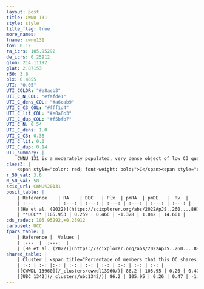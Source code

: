 ```yaml
---
layout: post
title: CWNU 131
style: style
title_flag: true
more_names: 
fname: cwnu131
fov: 0.12
ra_icrs: 105.95292
de_icrs: 0.25912
glon: 214.11192
glat: 2.87153
r50: 3.6
plx: 0.4655
UTI: "0.05"
UTI_COLOR: "#e8aeb3"
UTI_C_N_COL: "#fafde1"
UTI_C_dens_COL: "#a6cab9"
UTI_C_C3_COL: "#fff1d4"
UTI_C_lit_COL: "#e0a6b3"
UTI_C_dup_COL: "#f5bfb7"
UTI_C_N: 0.54
UTI_C_dens: 1.0
UTI_C_C3: 0.38
UTI_C_lit: 0.0
UTI_C_dup: 0.14
UTI_summary: |
    CWNU 131 is a moderately populated, very dense object of low C3 quality. It was recently reported in the literature.<br><br><span style="color: #99180f; font-weight: bold;">Warning: </span>This is likely a duplicate object, which shares a large percentage of members with at least one previously reported entry.
class3: |
    <span style="color: red; font-weight: bold;">C</span><span style="color: #FFC300; font-weight: bold;">B</span>
r_50_val: 3.6
N_50_val: 58
scix_url: CWNU%20131
posit_table: |
    | Reference    | RA    | DEC   | Plx  | pmRA  | pmDE   |  Rv  |
    | :---         | :---: | :---: | :---: | :---: | :---: | :---: |
    |[He et al. (2022)](https://scixplorer.org/abs/2022ApJS..260....8H) | 105.95 | 0.263 | 0.47 | -1.32 | 1.03 | -- |
    | **UCC** |105.953 | 0.259 | 0.466 | -1.328 | 1.042 | 14.601 | 
cds_radec: 105.95292,+0.25912
carousel: UCC
fpars_table: |
    | Reference |  Values |
    | :---  |  :---:  |
    | [He et al. (2022)](https://scixplorer.org/abs/2022ApJS..260....8H) | `AG=0.95, m-M=11.45, logAge=8.2, Z=0.006` |
shared_table: |
    | Cluster | <span title="Percentage of members that this OC shares with the ones listed">%</span>   | RA   | DEC   | Plx   | pmRA  | pmDE  | Rv | UTI |
    | :-: | :-: |:-: | :-: | :-: | :-: | :-: | :-: | :-: |
    |[CWWDL 13960](/_clusters/cwwdl13960/)| 86.2 | 105.95 | 0.26 | 0.47 | -1.33 | 1.04 | 14.6 |0.01 |
    |[UBC 1342](/_clusters/ubc1342/)| 86.2 | 105.95 | 0.26 | 0.47 | -1.33 | 1.02 | -- |0.58 |
---
```

